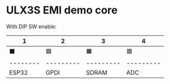 # ULX3S EMI demo core

With DIP SW enable:

|   1    |    2    |    3    |    4    |
|--------|---------|---------|---------|
|&#x2b1b;|&#x1f7e9;|&#x1f7e7;|&#x1f7e5;|
|--------|---------|---------|---------|
| ESP32  |  GPDI   |  SDRAM  |   ADC   |
